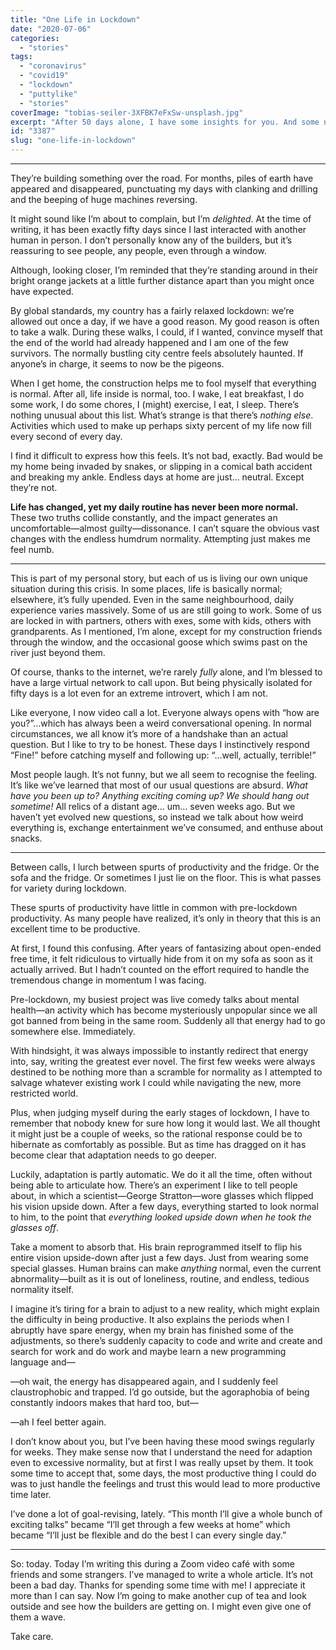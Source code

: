 ```yaml
---
title: "One Life in Lockdown"
date: "2020-07-06"
categories: 
  - "stories"
tags: 
  - "coronavirus"
  - "covid19"
  - "lockdown"
  - "puttylike"
  - "stories"
coverImage: "tobias-seiler-3XFBK7eFxSw-unsplash.jpg"
excerpt: "After 50 days alone, I have some insights for you. And some new imaginary friends."
id: "3387"
slug: "one-life-in-lockdown"
---
```


* * *

They’re building something over the road. For months, piles of earth have appeared and disappeared, punctuating my days with clanking and drilling and the beeping of huge machines reversing.

It might sound like I’m about to complain, but I’m _delighted_. At the time of writing, it has been exactly fifty days since I last interacted with another human in person. I don’t personally know any of the builders, but it’s reassuring to see people, any people, even through a window.

<!--more-->

Although, looking closer, I’m reminded that they’re standing around in their bright orange jackets at a little further distance apart than you might once have expected.

By global standards, my country has a fairly relaxed lockdown: we’re allowed out once a day, if we have a good reason. My good reason is often to take a walk. During these walks, I could, if I wanted, convince myself that the end of the world had already happened and I am one of the few survivors. The normally bustling city centre feels absolutely haunted. If anyone’s in charge, it seems to now be the pigeons.

When I get home, the construction helps me to fool myself that everything is normal. After all, life inside is normal, too. I wake, I eat breakfast, I do some work, I do some chores, I (might) exercise, I eat, I sleep. There’s nothing unusual about this list. What’s strange is that there’s _nothing else_. Activities which used to make up perhaps sixty percent of my life now fill every second of every day.

I find it difficult to express how this feels. It’s not bad, exactly. Bad would be my home being invaded by snakes, or slipping in a comical bath accident and breaking my ankle. Endless days at home are just… neutral. Except they’re not.

**Life has changed, yet my daily routine has never been more normal.** These two truths collide constantly, and the impact generates an uncomfortable—almost guilty—dissonance. I can’t square the obvious vast changes with the endless humdrum normality. Attempting just makes me feel numb.

* * *

This is part of my personal story, but each of us is living our own unique situation during this crisis. In some places, life is basically normal; elsewhere, it’s fully upended. Even in the same neighbourhood, daily experience varies massively. Some of us are still going to work. Some of us are locked in with partners, others with exes, some with kids, others with grandparents. As I mentioned, I’m alone, except for my construction friends through the window, and the occasional goose which swims past on the river just beyond them.

Of course, thanks to the internet, we’re rarely _fully_ alone, and I’m blessed to have a large virtual network to call upon. But being physically isolated for fifty days is a lot even for an extreme introvert, which I am not.

Like everyone, I now video call a lot. Everyone always opens with “how are you?”…which has always been a weird conversational opening. In normal circumstances, we all know it’s more of a handshake than an actual question. But I like to try to be honest. These days I instinctively respond “Fine!” before catching myself and following up: “…well, actually, terrible!”

Most people laugh. It’s not funny, but we all seem to recognise the feeling. It’s like we’ve learned that most of our usual questions are absurd. _What have you been up to? Anything exciting coming up? We should hang out sometime!_ All relics of a distant age… um… seven weeks ago. But we haven’t yet evolved new questions, so instead we talk about how weird everything is, exchange entertainment we’ve consumed, and enthuse about snacks.

* * *

Between calls, I lurch between spurts of productivity and the fridge. Or the sofa and the fridge. Or sometimes I just lie on the floor. This is what passes for variety during lockdown.

These spurts of productivity have little in common with pre-lockdown productivity. As many people have realized, it’s only in theory that this is an excellent time to be productive.

At first, I found this confusing. After years of fantasizing about open-ended free time, it felt ridiculous to virtually hide from it on my sofa as soon as it actually arrived. But I hadn’t counted on the effort required to handle the tremendous change in momentum I was facing.

Pre-lockdown, my busiest project was live comedy talks about mental health—an activity which has become mysteriously unpopular since we all got banned from being in the same room. Suddenly all that energy had to go somewhere else. Immediately.

With hindsight, it was always impossible to instantly redirect that energy into, say, writing the greatest ever novel. The first few weeks were always destined to be nothing more than a scramble for normality as I attempted to salvage whatever existing work I could while navigating the new, more restricted world.

Plus, when judging myself during the early stages of lockdown, I have to remember that nobody knew for sure how long it would last. We all thought it might just be a couple of weeks, so the rational response could be to hibernate as comfortably as possible. But as time has dragged on it has become clear that adaptation needs to go deeper.

Luckily, adaptation is partly automatic. We do it all the time, often without being able to articulate how. There’s an experiment I like to tell people about, in which a scientist—George Stratton—wore glasses which flipped his vision upside down. After a few days, everything started to look normal to him, to the point that _everything looked upside down when he took the glasses off_.

Take a moment to absorb that. His brain reprogrammed itself to flip his entire vision upside-down after just a few days. Just from wearing some special glasses. Human brains can make _anything_ normal, even the current abnormality—built as it is out of loneliness, routine, and endless, tedious normality itself.

I imagine it’s tiring for a brain to adjust to a new reality, which might explain the difficulty in being productive. It also explains the periods when I abruptly have spare energy, when my brain has finished some of the adjustments, so there’s suddenly capacity to code and write and create and search for work and do work and maybe learn a new programming language and—

—oh wait, the energy has disappeared again, and I suddenly feel claustrophobic and trapped. I’d go outside, but the agoraphobia of being constantly indoors makes that hard too, but—

—ah I feel better again.

I don’t know about you, but I’ve been having these mood swings regularly for weeks. They make sense now that I understand the need for adaption even to excessive normality, but at first I was really upset by them. It took some time to accept that, some days, the most productive thing I could do was to just handle the feelings and trust this would lead to more productive time later.

I’ve done a lot of goal-revising, lately. “This month I’ll give a whole bunch of exciting talks” became “I’ll get through a few weeks at home” which became “I’ll just be flexible and do the best I can every single day.”

* * *

So: today. Today I’m writing this during a Zoom video café with some friends and some strangers. I’ve managed to write a whole article. It’s not been a bad day. Thanks for spending some time with me! I appreciate it more than I can say. Now I’m going to make another cup of tea and look outside and see how the builders are getting on. I might even give one of them a wave.

Take care.
